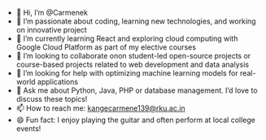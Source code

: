- 👋 Hi, I’m @Carmenek 
- 👀 I’m passionate about coding, learning new technologies, and working on innovative project
- 🌱 I’m currently learning React and exploring cloud computing with Google Cloud Platform as part of my elective courses
- 💞️ I’m looking to collaborate onon student-led open-source projects or course-based projects related to web development and data analysis
- 🤔 I’m looking for help with optimizing machine learning models for real-world applications
- 💬 Ask me about Python, Java, PHP or database management. I’d love to discuss these topics!
- 📫 How to reach me: kangecarmene139@rku.ac.in
- 😄 Fun fact: I enjoy playing the guitar and often perform at local college events!

